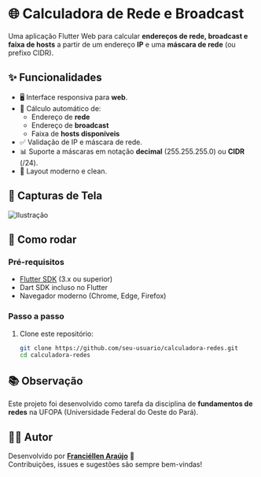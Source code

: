 # 🌐 Calculadora de Rede e Broadcast

Uma aplicação Flutter Web para calcular **endereços de rede, broadcast e faixa de hosts** a partir de um endereço **IP** e uma **máscara de rede** (ou prefixo CIDR).


## ✨ Funcionalidades

- 🖥️ Interface responsiva para **web**.  
- 📍 Cálculo automático de:
  - Endereço de **rede**  
  - Endereço de **broadcast**  
  - Faixa de **hosts disponíveis**  
- ✅ Validação de IP e máscara de rede.  
- 📊 Suporte a máscaras em notação **decimal** (255.255.255.0) ou **CIDR** (/24).  
- 🎨 Layout moderno e clean.  


## 📸 Capturas de Tela
![Ilustração](assets/calculadora_de_rede_e_broadcast.png)


## 🚀 Como rodar

### Pré-requisitos
- [Flutter SDK](https://docs.flutter.dev/get-started/install) (3.x ou superior)  
- Dart SDK incluso no Flutter  
- Navegador moderno (Chrome, Edge, Firefox)  

### Passo a passo

1. Clone este repositório:
   ```bash
   git clone https://github.com/seu-usuario/calculadora-redes.git
   cd calculadora-redes

## 📚 Observação

Este projeto foi desenvolvido como tarefa da disciplina de **fundamentos de redes** na UFOPA (Universidade Federal do Oeste do Pará).  


## 👨‍💻 Autor

Desenvolvido por **[Franciéllen Araújo](https://github.com/franbs2)** 🚀  
Contribuições, issues e sugestões são sempre bem-vindas!  

